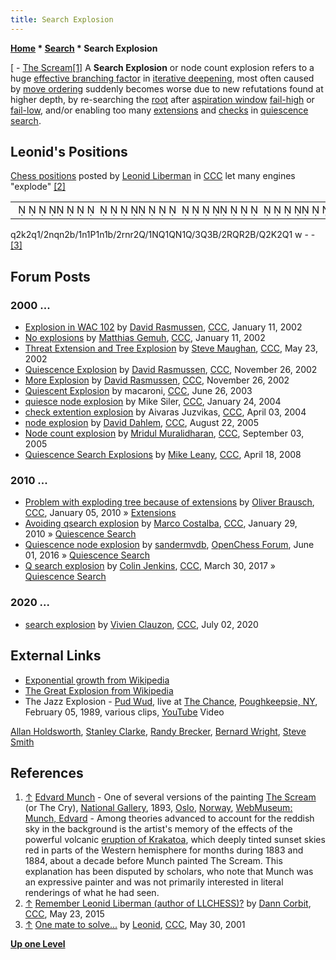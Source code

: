 ```yaml
---
title: Search Explosion
---
```

**[Home](Home "Home") \* [Search](Search "Search") \* Search Explosion**



[ - [The Scream](https://en.wikipedia.org/wiki/The_Scream)<a id="cite-note-1" href="#cite-ref-1">[1]</a>
A **Search Explosion** or node count explosion refers to a huge [effective branching factor](Branching_Factor#EffectiveBranchingFactor "Branching Factor") in [iterative deepening](Iterative_Deepening "Iterative Deepening"), most often caused by [move ordering](Move_Ordering "Move Ordering") suddenly becomes worse due to new refutations found at higher depth, by re-searching the [root](Root "Root") after [aspiration window](Aspiration_Windows "Aspiration Windows") [fail-high](Fail-High "Fail-High") or [fail-low](Fail-Low "Fail-Low"), and/or enabling too many [extensions](Extensions "Extensions") and [checks](Check "Check") in [quiescence search](Quiescence_Search "Quiescence Search"). 



## Leonid's Positions


[Chess positions](Test_Positions#Leonid "Test-Positions") posted by [Leonid Liberman](Leonid_Liberman "Leonid Liberman") in [CCC](CCC "CCC") let many engines "explode" <a id="cite-note-2" href="#cite-ref-2">[2]</a>





|  |
| --- |
|                                                                    ♛  ♚  ♛   ♞♛♞  ♝ ♞ ♙ ♞ ♝  ♜♞♜  ♕ ♘♕ ♕♘ ♕   ♕   ♗  ♖♕♖  ♗♕  ♔  ♕  |


q2k2q1/2nqn2b/1n1P1n1b/2rnr2Q/1NQ1QN1Q/3Q3B/2RQR2B/Q2K2Q1 w - - <a id="cite-note-3" href="#cite-ref-3">[3]</a>



## Forum Posts


### 2000 ...


* [Explosion in WAC 102](https://www.stmintz.com/ccc/index.php?id=206721) by [David Rasmussen](David_Rasmussen "David Rasmussen"), [CCC](CCC "CCC"), January 11, 2002
* [No explosions](https://www.stmintz.com/ccc/index.php?id=206802) by [Matthias Gemuh](Matthias_Gemuh "Matthias Gemuh"), [CCC](CCC "CCC"), January 11, 2002
* [Threat Extension and Tree Explosion](https://www.stmintz.com/ccc/index.php?id=231056) by [Steve Maughan](Steve_Maughan "Steve Maughan"), [CCC](CCC "CCC"), May 23, 2002
* [Quiescence Explosion](https://www.stmintz.com/ccc/index.php?id=267486) by [David Rasmussen](David_Rasmussen "David Rasmussen"), [CCC](CCC "CCC"), November 26, 2002
* [More Explosion](https://www.stmintz.com/ccc/index.php?id=267592) by [David Rasmussen](David_Rasmussen "David Rasmussen"), [CCC](CCC "CCC"), November 26, 2002
* [Quiescent Explosion](https://www.stmintz.com/ccc/index.php?id=303257) by macaroni, [CCC](CCC "CCC"), June 26, 2003
* [quiesce node explosion](https://www.stmintz.com/ccc/index.php?id=344566) by Mike Siler, [CCC](CCC "CCC"), January 24, 2004
* [check extention explosion](https://www.stmintz.com/ccc/index.php?id=358170) by Aivaras Juzvikas, [CCC](CCC "CCC"), April 03, 2004
* [node explosion](https://www.stmintz.com/ccc/index.php?id=444261) by [David Dahlem](index.php?title=David_Dahlem&action=edit&redlink=1 "David Dahlem (page does not exist)"), [CCC](CCC "CCC"), August 22, 2005
* [Node count explosion](https://www.stmintz.com/ccc/index.php?id=447270) by [Mridul Muralidharan](Mridul_Muralidharan "Mridul Muralidharan"), [CCC](CCC "CCC"), September 03, 2005
* [Quiescence Search Explosions](http://www.talkchess.com/forum/viewtopic.php?t=20727) by [Mike Leany](Mike_Leany "Mike Leany"), [CCC](CCC "CCC"), April 18, 2008


### 2010 ...


* [Problem with exploding tree because of extensions](http://www.talkchess.com/forum/viewtopic.php?t=31505) by [Oliver Brausch](Oliver_Brausch "Oliver Brausch"), [CCC](CCC "CCC"), January 05, 2010 » [Extensions](Extensions "Extensions")
* [Avoiding qsearch explosion](http://www.talkchess.com/forum/viewtopic.php?t=32148) by [Marco Costalba](Marco_Costalba "Marco Costalba"), [CCC](CCC "CCC"), January 29, 2010 » [Quiescence Search](Quiescence_Search "Quiescence Search")
* [Quiescence node explosion](http://www.open-chess.org/viewtopic.php?f=5&t=2984) by [sandermvdb](index.php?title=Sander_Maassen_vd_Brink&action=edit&redlink=1 "Sander Maassen vd Brink (page does not exist)"), [OpenChess Forum](Computer_Chess_Forums "Computer Chess Forums"), June 01, 2016 » [Quiescence Search](Quiescence_Search "Quiescence Search")
* [Q search explosion](http://www.talkchess.com/forum/viewtopic.php?t=63590) by [Colin Jenkins](Colin_Jenkins "Colin Jenkins"), [CCC](CCC "CCC"), March 30, 2017 » [Quiescence Search](Quiescence_Search "Quiescence Search")


### 2020 ...


* [search explosion](http://www.talkchess.com/forum3/viewtopic.php?f=7&t=74345) by [Vivien Clauzon](Vivien_Clauzon "Vivien Clauzon"), [CCC](CCC "CCC"), July 02, 2020


## External Links


* [Exponential growth from Wikipedia](https://en.wikipedia.org/wiki/Exponential_growth)
* [The Great Explosion from Wikipedia](https://en.wikipedia.org/wiki/The_Great_Explosion)
* The Jazz Explosion - [Pud Wud](https://www.discogs.com/composition/d1f12044-c434-4581-843e-de8359d50772-Pud-Wud), live at [The Chance](https://en.wikipedia.org/wiki/The_Chance), [Poughkeepsie, NY](https://en.wikipedia.org/wiki/Poughkeepsie,_New_York), February 05, 1989, various clips, [YouTube](https://en.wikipedia.org/wiki/YouTube) Video


 [Allan Holdsworth](Category:Allan_Holdsworth "Category:Allan Holdsworth"), [Stanley Clarke](Category:Stanley_Clarke "Category:Stanley Clarke"), [Randy Brecker](Category:Randy_Brecker "Category:Randy Brecker"), [Bernard Wright](https://en.wikipedia.org/wiki/Bernard_Wright), [Steve Smith](Category:Steve_Smith "Category:Steve Smith")
 
## References


1. <a id="cite-ref-1" href="#cite-note-1">↑</a> [Edvard Munch](Category:Edvard_Munch "Category:Edvard Munch") - One of several versions of the painting [The Scream](https://en.wikipedia.org/wiki/The_Scream) (or The Cry), [National Gallery](https://en.wikipedia.org/wiki/National_Gallery_%28Norway%29), 1893, [Oslo](https://en.wikipedia.org/wiki/Oslo), [Norway](https://en.wikipedia.org/wiki/Norway), [WebMuseum: Munch, Edvard](http://www.ibiblio.org/wm/paint/auth/munch/) - Among theories advanced to account for the reddish sky in the background is the artist's memory of the effects of the powerful volcanic [eruption of Krakatoa](https://en.wikipedia.org/wiki/1883_eruption_of_Krakatoa), which deeply tinted sunset skies red in parts of the Western hemisphere for months during 1883 and 1884, about a decade before Munch painted The Scream. This explanation has been disputed by scholars, who note that Munch was an expressive painter and was not primarily interested in literal renderings of what he had seen.
2. <a id="cite-ref-2" href="#cite-note-2">↑</a> [Remember Leonid Liberman (author of LLCHESS)?](http://www.talkchess.com/forum/viewtopic.php?t=56455) by [Dann Corbit](Dann_Corbit "Dann Corbit"), [CCC](CCC "CCC"), May 23, 2015
3. <a id="cite-ref-3" href="#cite-note-3">↑</a> [One mate to solve...](https://www.stmintz.com/ccc/index.php?id=172464) by [Leonid](Leonid_Liberman "Leonid Liberman"), [CCC](CCC "CCC"), May 30, 2001

**[Up one Level](Search "Search")**







 
